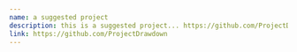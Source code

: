 ```yaml
---
name: a suggested project
description: this is a suggested project... https://github.com/ProjectDrawdown
link: https://github.com/ProjectDrawdown
---
```

